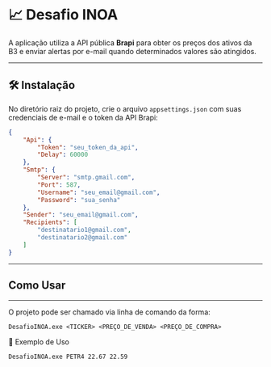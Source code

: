 # 📈 Desafio INOA  

A aplicação utiliza a API pública **Brapi** para obter os preços dos ativos da B3 e enviar alertas por e-mail quando determinados valores são atingidos.  

---

## 🛠 Instalação  

No diretório raiz do projeto, crie o arquivo `appsettings.json` com suas credenciais de e-mail e o token da API Brapi:  

```json
{
    "Api": {
        "Token": "seu_token_da_api",
        "Delay": 60000
    },
    "Smtp": {
        "Server": "smtp.gmail.com",
        "Port": 587,
        "Username": "seu_email@gmail.com",
        "Password": "sua_senha"
    },
    "Sender": "seu_email@gmail.com",
    "Recipients": [
        "destinatario1@gmail.com",
        "destinatario2@gmail.com"
    ]
}
````
--------

## Como Usar
------
O projeto pode ser chamado via linha de comando da forma:

````
DesafioINOA.exe <TICKER> <PREÇO_DE_VENDA> <PREÇO_DE_COMPRA>
````

📌 Exemplo de Uso
````
DesafioINOA.exe PETR4 22.67 22.59
````


